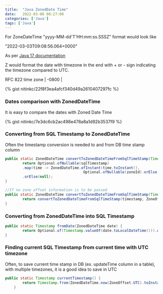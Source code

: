 ```yaml
---
title:  "Java ZonedDate Time"
date:   2022-03-08 00:27:00
categories: ['Java']
tags: ['Java']
---
```


For ZoneDateTime 
"yyyy-MM-dd'T'HH:mm:ss.SSSZ" format would look like 

"2022-03-03T09:08:56.064+0000" 

As per [Java 17 documentation](https://docs.oracle.com/en/java/javase/17/docs/api/java.base/java/text/SimpleDateFormat.html)

Z would format the date with timezone in the end with + or - sign indicating the timezone compared to UTC. 

RFC 822 time zone |	-0800 |

{% gist nitinkc/22f8f3ea4afcf340d49a2610407297fc %}

### Dates comparison with ZonedDateTime 
It is easy to compare the dates with Zoned Date Time

{% gist nitinkc/7e3dc6cb2ac498e478a8a1d92b3537f9 %}


### Converting from SQL Timestamp to ZonedDateTime 

Often the timestamp conversion is needed to and from DB time stamp column

```java
public static ZonedDateTime convertToZonedDateTimeFromSqlTimeStamp(Timestamp sqlTimestamp, ZoneId zoneId) {
        return Optional.ofNullable(sqlTimestamp)
        .map(time -> ZonedDateTime.ofInstant(time.toInstant(), 
                                    Optional.ofNullable(zoneId).orElse(ZoneOffset.UTC)))//if no zone offset, then use UTC by default
        .orElse(null);
}

//If no zone offset information is to be passed
public static ZonedDateTime convertToZonedDateTimeFromSqlTimeStamp(Timestamp timestamp) {
        return convertToZonedDateTimeFromSqlTimeStamp(timestamp, ZoneOffset.UTC);
}
```

### Converting from ZonedDateTime into SQL Timestamp

```java
public static Timestamp fromDate(ZonedDateTime date) {
        return Optional.of(Timestamp.valueOf(date.toLocalDateTime())).orElse(null);
}
```

### Finding current SQL Timestamp from current time with UTC timezone 

Often, to save current time stamp in DB (ex. updateTime column in a table), with multiple timezones, it is a good idea to save in UTC 
```java
public static Timestamp currentTimestamp() {
        return Timestamp.from(ZonedDateTime.now(ZoneOffset.UTC).toInstant());
    }
```
